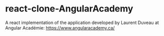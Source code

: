 # react-clone-AngularAcademy
A react implementation of the application developed by Laurent Duveau at Angular Académie: https://www.angularacademy.ca/
